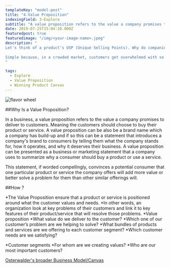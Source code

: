 ```yaml
---
templateKey: "model-post"
title: "4-Value Proposition"
indexingField: 3-Explore
subtitle: "A value proposition refers to the value a company promises to deliver to customers should they choose to buy their product."
date: 2019-07-25T15:04:10.000Z
featuredpost: true
featuredimage: "/img/<your-image-name>.jpeg"
description: "
Let's think of a product's USP (Unique Selling Points). Why do companies come up with this? Why is it necessary to define this?
 
Simple because, in a crowded market, customers get overwhelmed with so many reasons why they should buy a certain product or a service. In order to make this less complicated and more simple, so that the customer can link their needs/wants to what is offered in a product or service, organizations define the most unique selling points. These unique selling points are derived from a product/service value proposition.
"

tags:
  - Explore
  - Value Proposition
  - Winning Product Canvas
---
```


![flavor wheel](/img/<your-image-name>.jpeg)

##Why Is a Value Proposition?

In a business, a value proposition refers to the value a company promises to deliver to customers. Meaning the customers should choose to buy their product or service. A value proposition can be also be a brand name which a company has build-up and if so this can be a statement that introduces a company's brand to consumers by telling them what the company stands for, how it operates, and why it deserves their business.
A value proposition can be presented as a business or marketing statement that a company uses to summarize why a consumer should buy a product or use a service.

This statement, if worded compellingly, convinces a potential consumer that one particular product or service the company offers will add more value or better solve a problem for them than other similar offerings will.

##How ?

*The Value Proposition ensure that a product or service is positioned around what the customer values and needs.
*In other words, an organization look at key problems of their customers and link it to key features of their product/service that will resolve those problems.
  *Value proposition
    *What value do we deliver to the customer?
    *Which one of our customer’s problem are we helping to solve?
    *What bundles of products and services are we offering to each customer segment?
    *Which customer needs are we satisfying?
 
  *Customer segments
    *For whom are we creating values?
    *Who are our most important customers?


[Osterwalder's broader Business Model/Canvas](https://www.investopedia.com/terms/v/valueproposition.asp)



